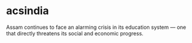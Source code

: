 # acsindia
Assam continues to face an alarming crisis in its education system — one that directly threatens its social and economic progress. 
